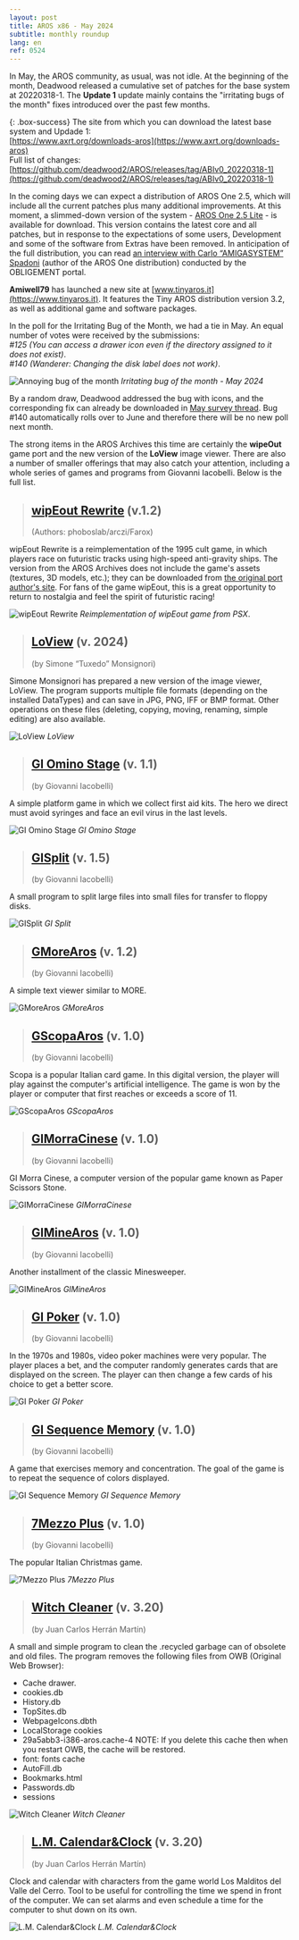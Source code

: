 ```yaml
---
layout: post
title: AROS x86 - May 2024
subtitle: monthly roundup
lang: en
ref: 0524
---
```


In May, the AROS community, as usual, was not idle. At the beginning of the month, Deadwood released a cumulative set of patches for the base system at 20220318-1. The **Update 1** update mainly contains the "irritating bugs of the month" fixes introduced over the past few months.  

{: .box-success}
The site from which you can download the latest base system and Updade 1:  
[https://www.axrt.org/downloads-aros](https://www.axrt.org/downloads-aros)  
Full list of changes:  
[https://github.com/deadwood2/AROS/releases/tag/ABIv0_20220318-1](https://github.com/deadwood2/AROS/releases/tag/ABIv0_20220318-1)  

In the coming days we can expect a distribution of AROS One 2.5, which will include all the current patches plus many additional improvements. At this moment, a slimmed-down version of the system - [AROS One 2.5 Lite](https://drive.google.com/file/d/1kf8UvgrhaAffY3WABssQLbfPIa9T28Up/view?usp=sharing) - is available for download. This version contains the latest core and all patches, but in response to the expectations of some users, Development and some of the software from Extras have been removed. In anticipation of the full distribution, you can read [an interview with Carlo “AMIGASYSTEM” Spadoni](https://obligement-free-fr.translate.goog/articles/itwcarlospadoni.php?_x_tr_sl=fr&_x_tr_tl=en&_x_tr_hl=fr&_x_tr_sch=http) (author of the AROS One distribution) conducted by the OBLIGEMENT portal.

**Amiwell79** has launched a new site at [www.tinyaros.it](https://www.tinyaros.it). It features the Tiny AROS distribution version 3.2, as well as additional game and software packages.

In the poll for the Irritating Bug of the Month, we had a tie in May. An equal number of votes were received by the submissions:  
*#125 (You can access a drawer icon even if the directory assigned to it does not exist)*.  
*#140 (Wanderer: Changing the disk label does not work)*.

![Annoying bug of the month](/assets/img/ibotm0524.png)
*Irritating bug of the month - May 2024*

By a random draw, Deadwood addressed the bug with icons, and the corresponding fix can already be downloaded in [May survey thread](https://www.arosworld.org/infusions/forum/viewthread.php?thread_id=1246&pid=5344). Bug #140 automatically rolls over to June and therefore there will be no new poll next month.

The strong items in the AROS Archives this time are certainly the **wipeOut** game port and the new version of the **LoView** image viewer. There are also a number of smaller offerings that may also catch your attention, including a whole series of games and programs from Giovanni Iacobelli. Below is the full list.

> ## [wipEout Rewrite](http://archives.aros-exec.org/?function=showfile&file=game/driving/wipeout_rewrite.i386-aros.zip) (v.1.2)
> (Authors: phoboslab/arczi/Farox)

wipEout Rewrite is a reimplementation of the 1995 cult game, in which players race on futuristic tracks using high-speed anti-gravity ships. The version from the AROS Archives does not include the game's assets (textures, 3D models, etc.); they can be downloaded from [the original port author's site](https://phoboslab.org/log/2023/08/rewriting-wipeout). For fans of the game wipEout, this is a great opportunity to return to nostalgia and feel the spirit of futuristic racing!

![wipEout Rewrite](/assets/img/wipeout.jpg)
*Reimplementation of wipEout game from PSX*.

> ## [LoView](http://archives.aros-exec.org/?function=showfile&file=graphics/viewer/loview.i386-aros.lha) (v. 2024)
> (by Simone “Tuxedo” Monsignori)

Simone Monsignori has prepared a new version of the image viewer, LoView. The program supports multiple file formats (depending on the installed DataTypes) and can 
save in JPG, PNG, IFF or BMP format. Other operations on these files (deleting, copying, moving, renaming, simple editing) are also available. 

![LoView](/assets/img/loview2024.png)
*LoView*

> ## [GI Omino Stage](http://archives.aros-exec.org/?function=showfile&file=game/giominoaros.i386-aros.zip) (v. 1.1)
> (by Giovanni Iacobelli)

A simple platform game in which we collect first aid kits. The hero we direct must avoid syringes and face an evil virus in the last levels.

![GI Omino Stage](/assets/img/giomino.jpg)
*GI Omino Stage*

> ## [GISplit](http://archives.aros-exec.org/?function=showfile&file=utility/filetool/gisplit.i386-aros.zip) (v. 1.5)
> (by Giovanni Iacobelli)

A small program to split large files into small files for transfer to floppy disks.

![GISplit](/assets/img/gisplit.png)
*GI Split*

> ## [GMoreAros](http://archives.aros-exec.org/?function=showfile&file=utility/text/misc/gmore.i386-aros.zip) (v. 1.2)
> (by Giovanni Iacobelli)

A simple text viewer similar to MORE. 

![GMoreAros](/assets/img/gmore.png)
*GMoreAros*

> ## [GScopaAros](http://archives.aros-exec.org/?function=showfile&file=game/card/giscopa.i386-aros.zip) (v. 1.0)
> (by Giovanni Iacobelli)

Scopa is a popular Italian card game. In this digital version, the player will play against the computer's artificial intelligence. The game is won by the player or computer that first reaches or exceeds a score of 11.

![GScopaAros](/assets/img/giscopa.png)
*GScopaAros*

> ## [GIMorraCinese](http://archives.aros-exec.org/?function=showfile&file=game/board/gimorracinese.i386-aros.zip) (v. 1.0)
> (by Giovanni Iacobelli)

GI Morra Cinese, a computer version of the popular game known as Paper Scissors Stone.

![GIMorraCinese](/assets/img/gimorra.png)
*GIMorraCinese*

> ## [GIMineAros](http://archives.aros-exec.org/?function=showfile&file=game/board/gimine.i386-aros.zip) (v. 1.0)
> (by Giovanni Iacobelli)

Another installment of the classic Minesweeper.

![GIMineAros](/assets/img/gimine.png)
*GIMineAros*

> ## [GI Poker](http://archives.aros-exec.org/?function=showfile&file=game/card/gipoker.i386-aros.zip) (v. 1.0)
> (by Giovanni Iacobelli)

In the 1970s and 1980s, video poker machines were very popular. The player places a bet, and the computer randomly generates cards that are displayed on the screen.
The player can then change a few cards of his choice to get a better score.

![GI Poker](/assets/img/gipoker.png)
*GI Poker*

> ## [GI Sequence Memory](http://archives.aros-exec.org/?function=showfile&file=game/board/gisequencememory.i386-aros.zip) (v. 1.0)
> (by Giovanni Iacobelli)

A game that exercises memory and concentration. The goal of the game is to repeat the sequence of colors displayed.

![GI Sequence Memory](/assets/img/gimemory.png)
*GI Sequence Memory*

> ## [7Mezzo Plus](http://archives.aros-exec.org/?function=showfile&file=game/card/7mezzoplus.i386-aros.zip) (v. 1.0)
> (by Giovanni Iacobelli)

The popular Italian Christmas game.

![7Mezzo Plus](/assets/img/7mezzo.png)
*7Mezzo Plus*

> ## [Witch Cleaner](http://archives.aros-exec.org/?function=showfile&file=network/server/misc/witchcleaner.lha) (v. 3.20)
> (by Juan Carlos Herrán Martín)

A small and simple program to clean the .recycled garbage can of obsolete and old files. The program removes the following files from OWB (Original Web
Browser):
- Cache drawer.
- cookies.db
- History.db
- TopSites.db
- WebpageIcons.dbth
- LocalStorage cookies
- 29a5abb3-i386-aros.cache-4 NOTE: If you delete this cache then when you restart OWB, the cache will be restored.
- font: fonts cache
- AutoFill.db
- Bookmarks.html
- Passwords.db
- sessions

![Witch Cleaner](/assets/img/witchcleaner.jpg)
*Witch Cleaner*

> ## [L.M. Calendar&Clock](http://archives.aros-exec.org/?function=showfile&file=network/server/misc/witchcleaner.lha) (v. 3.20)
> (by Juan Carlos Herrán Martín)

Clock and calendar with characters from the game world Los Malditos del Valle del Cerro. Tool to be useful for controlling the time we spend in front of the computer. We can set alarms and even schedule a time for the computer to shut down on its own.

![L.M. Calendar&Clock](/assets/img/lmcalendarclock.jpg)
*L.M. Calendar&Clock*
